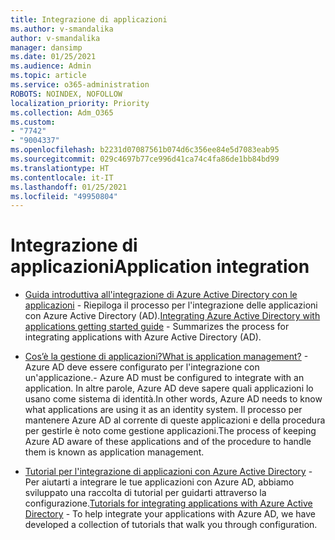 ```yaml
---
title: Integrazione di applicazioni
ms.author: v-smandalika
author: v-smandalika
manager: dansimp
ms.date: 01/25/2021
ms.audience: Admin
ms.topic: article
ms.service: o365-administration
ROBOTS: NOINDEX, NOFOLLOW
localization_priority: Priority
ms.collection: Adm_O365
ms.custom:
- "7742"
- "9004337"
ms.openlocfilehash: b2231d07087561b074d6c356ee84e5d7083eab95
ms.sourcegitcommit: 029c4697b77ce996d41ca74c4fa86de1bb84bd99
ms.translationtype: HT
ms.contentlocale: it-IT
ms.lasthandoff: 01/25/2021
ms.locfileid: "49950804"
---
```

# <a name="application--integration"></a><span data-ttu-id="6875b-102">Integrazione di applicazioni</span><span class="sxs-lookup"><span data-stu-id="6875b-102">Application  integration</span></span>

- <span data-ttu-id="6875b-103">[Guida introduttiva all'integrazione di Azure Active Directory con le applicazioni](https://docs.microsoft.com/azure/active-directory/manage-apps/plan-an-application-integration)  - Riepiloga il processo per l'integrazione delle applicazioni con Azure Active Directory (AD).</span><span class="sxs-lookup"><span data-stu-id="6875b-103">[Integrating Azure Active Directory with applications getting started guide](https://docs.microsoft.com/azure/active-directory/manage-apps/plan-an-application-integration)  - Summarizes the process for integrating applications with Azure Active Directory (AD).</span></span>

- [<span data-ttu-id="6875b-104">Cos’è la gestione di applicazioni?</span><span class="sxs-lookup"><span data-stu-id="6875b-104">What is application management?</span></span>](https://docs.microsoft.com/azure/active-directory/manage-apps/what-is-application-management)  <span data-ttu-id="6875b-105">- Azure AD deve essere configurato per l'integrazione con un'applicazione.</span><span class="sxs-lookup"><span data-stu-id="6875b-105">- Azure AD must be configured to integrate with an application.</span></span> <span data-ttu-id="6875b-106">In altre parole, Azure AD deve sapere quali applicazioni lo usano come sistema di identità.</span><span class="sxs-lookup"><span data-stu-id="6875b-106">In other words, Azure AD needs to know what applications are using it as an identity system.</span></span> <span data-ttu-id="6875b-107">Il processo per mantenere Azure AD al corrente di queste applicazioni e della procedura per gestirle è noto come gestione applicazioni.</span><span class="sxs-lookup"><span data-stu-id="6875b-107">The process of keeping Azure AD aware of these applications and of the procedure to handle them is known as application management.</span></span>

- <span data-ttu-id="6875b-108">[Tutorial per l'integrazione di applicazioni con Azure Active Directory](https://docs.microsoft.com/azure/active-directory/saas-apps/tutorial-list)  - Per aiutarti a integrare le tue applicazioni con Azure AD, abbiamo sviluppato una raccolta di tutorial per guidarti attraverso la configurazione.</span><span class="sxs-lookup"><span data-stu-id="6875b-108">[Tutorials for integrating applications with Azure Active Directory](https://docs.microsoft.com/azure/active-directory/saas-apps/tutorial-list)  - To help integrate your applications with Azure AD, we have developed a collection of tutorials that walk you through configuration.</span></span>

